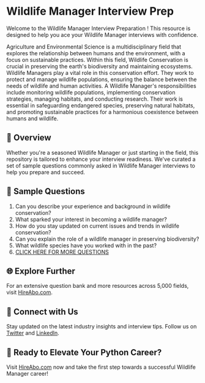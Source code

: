 # Wildlife Manager Interview Prep

Welcome to the Wildlife Manager Interview Preparation ! This resource is designed to help you ace your Wildlife Manager interviews with confidence.

Agriculture and Environmental Science is a multidisciplinary field that explores the relationship between humans and the environment, with a focus on sustainable practices. Within this field, Wildlife Conservation is crucial in preserving the earth's biodiversity and maintaining ecosystems. Wildlife Managers play a vital role in this conservation effort. They work to protect and manage wildlife populations, ensuring the balance between the needs of wildlife and human activities. A Wildlife Manager's responsibilities include monitoring wildlife populations, implementing conservation strategies, managing habitats, and conducting research. Their work is essential in safeguarding endangered species, preserving natural habitats, and promoting sustainable practices for a harmonious coexistence between humans and wildlife.

## 🚀 Overview

Whether you're a seasoned Wildlife Manager or just starting in the field, this repository is tailored to enhance your interview readiness. We've curated a set of sample questions commonly asked in Wildlife Manager interviews to help you prepare and succeed.

## 📝 Sample Questions

1. Can you describe your experience and background in wildlife conservation?
2. What sparked your interest in becoming a wildlife manager?
3. How do you stay updated on current issues and trends in wildlife conservation?
4. Can you explain the role of a wildlife manager in preserving biodiversity?
5. What wildlife species have you worked with in the past?
6. [CLICK HERE FOR MORE QUESTIONS](https://hireabo.com/job/10_3_12/Wildlife%20Manager)

## 🌐 Explore Further

For an extensive question bank and more resources across 5,000 fields, visit [HireAbo.com](https://www.hireabo.com).

## 📱 Connect with Us

Stay updated on the latest industry insights and interview tips. Follow us on [Twitter](https://twitter.com/hireabo) and [LinkedIn](https://www.linkedin.com/in/hire-abo-3609972a8/).

## 🚀 Ready to Elevate Your Python Career?

Visit [HireAbo.com](https://www.hireabo.com) now and take the first step towards a successful Wildlife Manager career!